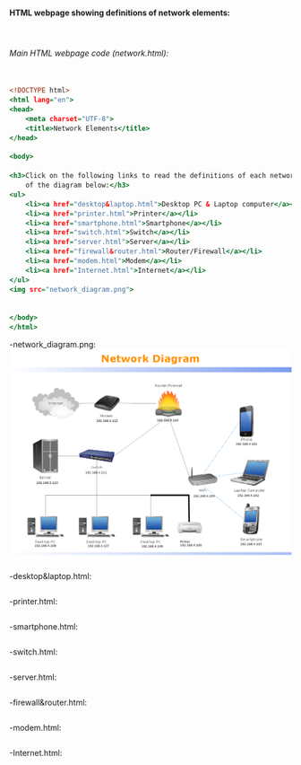 #### HTML webpage showing definitions of network elements:

![]()


###### Main HTML webpage code (network.html):
```.html

<!DOCTYPE html>
<html lang="en">
<head>
    <meta charset="UTF-8">
    <title>Network Elements</title>
</head>

<body>

<h3>Click on the following links to read the definitions of each network elements
    of the diagram below:</h3>
<ul>
    <li><a href="desktop&laptop.html">Desktop PC & Laptop computer</a></li>
    <li><a href="printer.html">Printer</a></li>
    <li><a href="smartphone.html">Smartphone</a></li>
    <li><a href="switch.html">Switch</a></li>
    <li><a href="server.html">Server</a></li>
    <li><a href="firewall&router.html">Router/Firewall</a></li>
    <li><a href="modem.html">Modem</a></li>
    <li><a href="Internet.html">Internet</a></li>
</ul>
<img src="network_diagram.png">


</body>
</html>

```
-network_diagram.png:
![](https://github.com/BrightChanges/Unit-4/blob/main/network_diagram.png)

-desktop&laptop.html:
```.html

```

-printer.html:
```.html

```

-smartphone.html:
```.html

```

-switch.html:
```.html

```

-server.html:
```.html

```

-firewall&router.html:
```.html

```
-modem.html:
```.html

```

-Internet.html:
```.html

```

